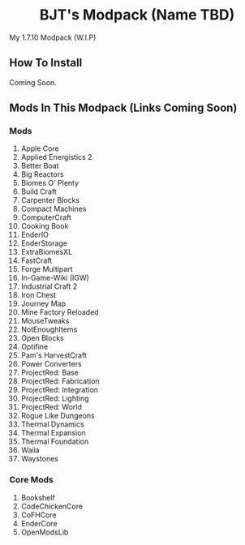<h1 align="center">BJT's Modpack (Name TBD)</h1>

  My 1.7.10 Modpack (W.I.P)                                                                                         

## How To Install

Coming Soon.

## Mods In This Modpack (Links Coming Soon)

### Mods

1. Apple Core
2. Applied Energistics 2
3. Better Boat
4. Big Reactors
5. Biomes O' Plenty
6. Build Craft
7. Carpenter Blocks
8. Compact Machines
9. ComputerCraft
10. Cooking Book
11. EnderIO
12. EnderStorage
13. ExtraBiomesXL
14. FastCraft
15. Forge Multipart
16. In-Game-Wiki (IGW)
17. Industrial Craft 2
18. Iron Chest
19. Journey Map
20. Mine Factory Reloaded
21. MouseTweaks
22. NotEnoughItems
23. Open Blocks
24. Optifine
25. Pam's HarvestCraft
26. Power Converters
27. ProjectRed: Base
28. ProjectRed: Fabrication
29. ProjectRed: Integration
30. ProjectRed: Lighting
31. ProjectRed: World
32. Rogue Like Dungeons
33. Thermal Dynamics
34. Thermal Expansion
35. Thermal Foundation
36. Waila
37. Waystones

### Core Mods

1. Bookshelf
2. CodeChickenCore
3. CoFHCore
4. EnderCore
5. OpenModsLib
